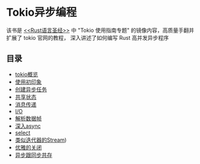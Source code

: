 # Tokio异步编程
该书是 [<<Rust语言圣经>>](https://github.com/sunface/rust-course) 中 "Tokio 使用指南专题" 的镜像内容，高质量手翻并扩展了 tokio 官网的教程， 深入讲述了如何编写 Rust 高并发异步程序

## 目录
- [tokio概览](src/overview.md)
- [使用初印象](src/getting-startted.md)
- [创建异步任务](src/spawning.md)
- [共享状态](src/shared-state.md)
- [消息传递](src/channels.md)
- [I/O](src/io.md)
- [解析数据帧](src/frame.md)
- [深入async](src/async.md)
- [select](src/select.md)
- [类似迭代器的Stream](src/stream.md))   
- [优雅的关闭](src/graceful-shutdown.md)
- [异步跟同步共存](src/bridging-with-sync.md)
